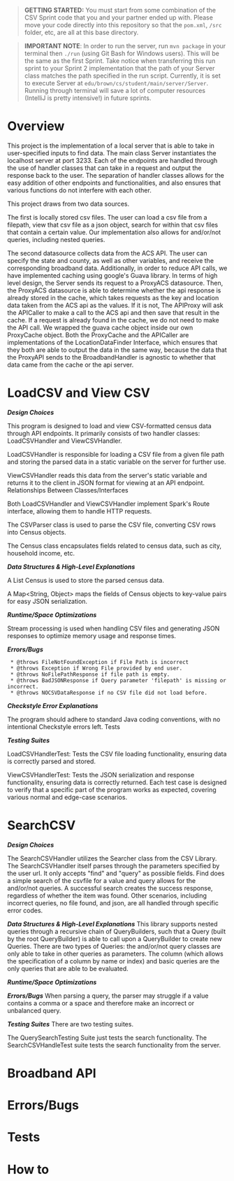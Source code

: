 > **GETTING STARTED:** You must start from some combination of the CSV Sprint code that you and your partner ended up with. Please move your code directly into this repository so that the `pom.xml`, `/src` folder, etc, are all at this base directory.

> **IMPORTANT NOTE**: In order to run the server, run `mvn package` in your terminal then `./run` (using Git Bash for Windows users). This will be the same as the first Sprint. Take notice when transferring this run sprint to your Sprint 2 implementation that the path of your Server class matches the path specified in the run script. Currently, it is set to execute Server at `edu/brown/cs/student/main/server/Server`. Running through terminal will save a lot of computer resources (IntelliJ is pretty intensive!) in future sprints.
# Overview
This project is the implementation of a local server that is able to take in user-specified inputs to find data. 
The main class Server instantiates the localhost server at port 3233. Each of the endpoints
are handled through the use of handler classes that can take in a request and output the response back to the user. 
The separation of handler classes allows for the easy addition of other endpoints and functionalities, and also ensures that 
various functions do not interfere with each other. 

This project draws from two data sources.

The first is locally stored csv files. 
The user can load a csv file from a filepath, view that csv file as a json object, search for within that csv files that contain a certain value. 
Our implementation also allows for and/or/not queries, including nested queries. 

The second datasource collects data from the ACS API. The user can specify the state and county, as well as other variables, and receive the corresponding broadband data. 
Additionally, in order to reduce API calls, we have implemented caching using google's Guava library. In terms of high level design, 
the Server sends its request to a ProxyACS datasource. Then, the ProxyACS datasource is able to determine whether the api response is already stored in the cache, 
which takes requests as the key and location data taken from the ACS api as the values. If it is not, 
The APIProxy will ask the APICaller to make a call to the ACS api and then save that result in the cache. If a request is already found in the cache, 
we do not need to make the API call. We wrapped the guava cache object inside our own ProxyCache object. Both the ProxyCache and the APICaller are implementations of the LocationDataFinder Interface, 
which ensures that they both are able to output the data in the same way, because the data that the ProxyAPI sends to the BroadbandHandler is agnostic to whether that data came from the cache or the api server. 




# LoadCSV and View CSV
_**Design Choices**_

This program is designed to load and view CSV-formatted census data through API endpoints. It primarily consists of two handler classes: LoadCSVHandler and ViewCSVHandler.

LoadCSVHandler is responsible for loading a CSV file from a given file path and storing the parsed data in a static variable on the server for further use.

ViewCSVHandler reads this data from the server's static variable and returns it to the client in JSON format for viewing at an API endpoint.
Relationships Between Classes/Interfaces

Both LoadCSVHandler and ViewCSVHandler implement Spark's Route interface, allowing them to handle HTTP requests.

The CSVParser class is used to parse the CSV file, converting CSV rows into Census objects.

The Census class encapsulates fields related to census data, such as city, household income, etc.

_**Data Structures & High-Level Explanations**_

A List Census is used to store the parsed census data.

A Map<String, Object> maps the fields of Census objects to key-value pairs for easy JSON serialization.

_**Runtime/Space Optimizations**_

Stream processing is used when handling CSV files and generating JSON responses to optimize memory usage and response times.

_**Errors/Bugs**_

     * @throws FileNotFoundException if File Path is incorrect
     * @throws Exception if Wrong File provided by end user.
     * @throws NoFilePathResponse if file path is empty.
     * @throws BadJSONResponse if Query parameter 'filepath' is missing or incorrect.
     * @throws NOCSVDataResponse if no CSV file did not load before.
_**Checkstyle Error Explanations**_

The program should adhere to standard Java coding conventions, with no intentional Checkstyle errors left.
Tests

_**Testing Suites**_

LoadCSVHandlerTest: Tests the CSV file loading functionality, ensuring data is correctly parsed and stored.

ViewCSVHandlerTest: Tests the JSON serialization and response functionality, ensuring data is correctly returned.
Each test case is designed to verify that a specific part of the program works as expected, covering various normal and edge-case scenarios.

# SearchCSV
_**Design Choices**_

The SearchCSVHandler utilizes the Searcher class from the CSV Library. 
The SearchCSVHandler itself parses through the parameters specified by the user url. It only accepts "find" and "query"
as possible fields. Find does a simple search of the csvfile for a value and query allows for the and/or/not queries. 
A successful search creates the success response, regardless of whether the item was found. 
Other scenarios, including incorrect queries, no file found, and json, are all handled through specific error codes.  

_**Data Structures & High-Level Explanations**_
This library supports nested queries through a recursive chain of QueryBuilders, such that a Query (built by the root QueryBuilder) is able to call upon a QueryBuilder to create new Queries.
There are two types of Queries: the and/or/not query classes are only able to take in other queries as parameters. The column (which allows the specification of a column by name or index) and basic queries are the only queries that are able to be evaluated.

_**Runtime/Space Optimizations**_

_**Errors/Bugs**_
When parsing a query, the parser may struggle if a value contains a comma or a space and therefore make an incorrect or unbalanced query.  

_**Testing Suites**_
There are two testing suites. 

The QuerySearchTesting Suite just tests the search functionality.
The SearchCSVHandleTest suite tests the search functionality from the server. 

# Broadband API 


# Errors/Bugs

# Tests

# How to



